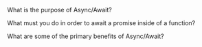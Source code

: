 What is the purpose of Async/Await?

What must you do in order to await a promise inside of a function?

What are some of the primary benefits of Async/Await?